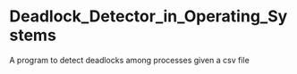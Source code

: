 # Deadlock_Detector_in_Operating_Systems
A program to detect deadlocks among processes given a csv file
